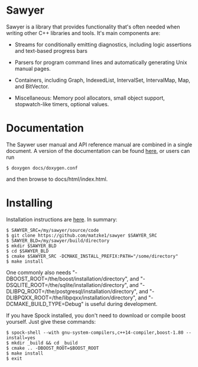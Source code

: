 Sawyer
======

Sawyer is a library that provides functionality that's often needed
when writing other C++ libraries and tools.  It's main components are:

+ Streams for conditionally emitting diagnostics, including logic
  assertions and text-based progress bars

+ Parsers for program command lines and automatically generating
  Unix manual pages.

+ Containers, including Graph, IndexedList, IntervalSet,
  IntervalMap, Map, and BitVector.

+ Miscellaneous: Memory pool allocators, small object support,
  stopwatch-like timers, optional values.

Documentation
=============

The Saywer user manual and API reference manual are combined in a
single document.  A version of the documentation can be found
[here](http://rpm.is/sawyer), or users can run

    $ doxygen docs/doxygen.conf

and then browse to docs/html/index.html.

Installing
==========

Installation instructions are
[here](http://www.hoosierfocus.com/~matzke/sawyer/group__installation.html). In
summary:

    $ SAWYER_SRC=/my/sawyer/source/code
    $ git clone https://github.com/matzke1/sawyer $SAWYER_SRC
    $ SAWYER_BLD=/my/sawyer/build/directory
    $ mkdir $SAWYER_BLD
    $ cd $SAWYER_BLD
    $ cmake $SAWYER_SRC -DCMAKE_INSTALL_PREFIX:PATH="/some/directory"
    $ make install

One commonly also needs
"-DBOOST_ROOT=/the/boost/installation/directory", and
"-DSQLITE_ROOT=/the/sqlite/installation/directory", and
"-DLIBPQ_ROOT=/the/postgresql/installation/directory", and
"-DLIBPQXX_ROOT=/the/libpqxx/installation/directory", and
"-DCMAKE_BUILD_TYPE=Debug" is useful during development.

If you have Spock installed, you don't need to download or compile boost yourself. Just give these commands:

    $ spock-shell --with gnu-system-compilers,c++14-compiler,boost-1.80 --install=yes
    $ mkdir _build && cd _build
    $ cmake .. -DBOOST_ROOT=$BOOST_ROOT
    $ make install
    $ exit
    

